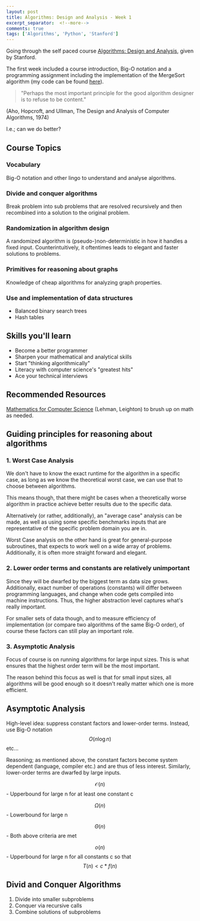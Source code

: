 ```yaml
---
layout: post
title: Algorithms: Design and Analysis - Week 1
excerpt_separator:  <!--more-->
comments: true
tags: ['Algorithms', 'Python', 'Stanford']
---
```


Going through the self paced course [Algorithms: Design and Analysis](https://lagunita.stanford.edu/courses/course-v1:Engineering+Algorithms1+SelfPaced/info), given by Stanford.

The first week included a course introduction, Big-O notation and a programming assignment including the implementation of the MergeSort algorithm (my code can be found [here](https://github.com/FreddieK/algorithms-in-python)).

> "Perhaps the most important principle for the good algorithm designer is to refuse to be content."

(Aho, Hopcroft, and Ullman, The Design and Analysis of Computer Algorithms, 1974)

I.e.; can we do better?

<!--more-->

## Course Topics

### Vocabulary
Big-O notation and other lingo to understand and analyse algorithms.

### Divide and conquer algorithms
Break problem into sub problems that are resolved recursively and then recombined into a solution to the original problem.

### Randomization in algorithm design
A randomized algorithm is (pseudo-)non-deterministic in how it handles a fixed input. Counterintuitively, it oftentimes leads to elegant and faster solutions to problems.

### Primitives for reasoning about graphs
Knowledge of cheap algorithms for analyzing graph properties.

### Use and implementation of data structures
- Balanced binary search trees
- Hash tables

## Skills you'll learn
- Become a better programmer
- Sharpen your mathematical and analytical skills
- Start "thinking algorithmically"
- Literacy with computer science's "greatest hits"
- Ace your technical interviews

## Recommended Resources
[Mathematics for Computer Science](https://courses.csail.mit.edu/6.042/spring17/mcs.pdf) (Lehman, Leighton) to brush up on math as needed.

## Guiding principles for reasoning about algorithms
### 1. Worst Case Analysis
We don't have to know the exact runtime for the algorithm in a specific case, as long as we know the theoretical worst case, we can use that to choose between algorithms.

This means though, that there might be cases when a theoretically worse algorithm in practice achieve better results due to the specific data.

Alternatively (or rather, additionally), an "average case" analysis can be made, as well as using some specific benchmarks inputs that are representative of the specific problem domain you are in.

Worst Case analysis on the other hand is great for general-purpose subroutines, that expects to work well on a wide array of problems. Additionally, it is often more straight forward and elegant.

### 2. Lower order terms and constants are relatively unimportant
Since they will be dwarfed by the biggest term as data size grows. Additionally, exact number of operations (constants) will differ between programming languages, and change when code gets compiled into machine instructions. Thus, the higher abstraction level captures what's really important.

For smaller sets of data though, and to measure efficiency of implementation (or compare two algorithms of the same Big-O order), of course these factors can still play an important role.

### 3. Asymptotic Analysis
Focus of course is on running algorithms for large input sizes. This is what ensures that the highest order term will be the most important.

The reason behind this focus as well is that for small input sizes, all algorithms will be good enough so it doesn't really matter which one is more efficient.

## Asymptotic Analysis
High-level idea: suppress constant factors and lower-order terms. Instead, use Big-O notation $$O(n\log{n})$$ etc...

Reasoning; as mentioned above, the constant factors become system dependent (language, compiler etc.) and are thus of less interest. Similarly, lower-order terms are dwarfed by large  inputs.

$$\mathcal{O}(n)$$ - Upperbound for large n for at least one constant c

$$\Omega({n})$$ - Lowerbound for large n

$$\Theta({n})$$ - Both above criteria are met

$$o(n)$$ - Upperbound for large n for all constants c so that $$T(n) < c*f(n)$$

## Divid and Conquer Algorithms
1. Divide into smaller subproblems
2. Conquer via recursive calls
3. Combine solutions of subproblems
